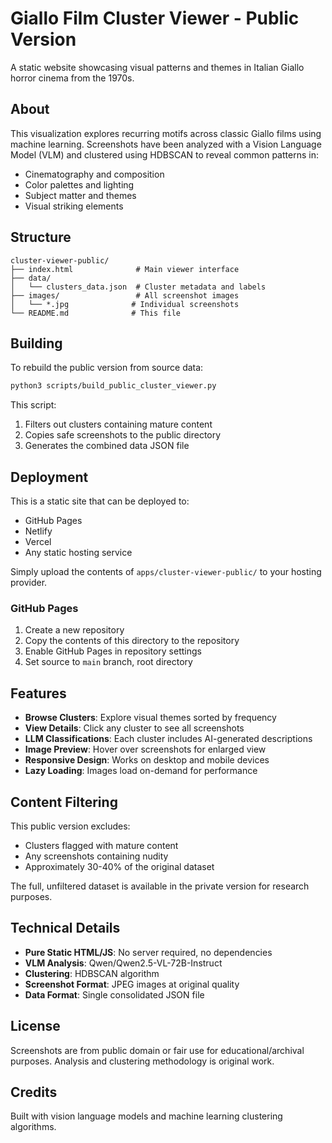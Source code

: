 # Giallo Film Cluster Viewer - Public Version

A static website showcasing visual patterns and themes in Italian Giallo horror cinema from the 1970s.

## About

This visualization explores recurring motifs across classic Giallo films using machine learning. Screenshots have been analyzed with a Vision Language Model (VLM) and clustered using HDBSCAN to reveal common patterns in:

- Cinematography and composition
- Color palettes and lighting
- Subject matter and themes
- Visual striking elements

## Structure

```
cluster-viewer-public/
├── index.html              # Main viewer interface
├── data/
│   └── clusters_data.json  # Cluster metadata and labels
├── images/                 # All screenshot images
│   └── *.jpg              # Individual screenshots
└── README.md              # This file
```

## Building

To rebuild the public version from source data:

```bash
python3 scripts/build_public_cluster_viewer.py
```

This script:
1. Filters out clusters containing mature content
2. Copies safe screenshots to the public directory
3. Generates the combined data JSON file

## Deployment

This is a static site that can be deployed to:
- GitHub Pages
- Netlify
- Vercel
- Any static hosting service

Simply upload the contents of `apps/cluster-viewer-public/` to your hosting provider.

### GitHub Pages

1. Create a new repository
2. Copy the contents of this directory to the repository
3. Enable GitHub Pages in repository settings
4. Set source to `main` branch, root directory

## Features

- **Browse Clusters**: Explore visual themes sorted by frequency
- **View Details**: Click any cluster to see all screenshots
- **LLM Classifications**: Each cluster includes AI-generated descriptions
- **Image Preview**: Hover over screenshots for enlarged view
- **Responsive Design**: Works on desktop and mobile devices
- **Lazy Loading**: Images load on-demand for performance

## Content Filtering

This public version excludes:
- Clusters flagged with mature content
- Any screenshots containing nudity
- Approximately 30-40% of the original dataset

The full, unfiltered dataset is available in the private version for research purposes.

## Technical Details

- **Pure Static HTML/JS**: No server required, no dependencies
- **VLM Analysis**: Qwen/Qwen2.5-VL-72B-Instruct
- **Clustering**: HDBSCAN algorithm
- **Screenshot Format**: JPEG images at original quality
- **Data Format**: Single consolidated JSON file

## License

Screenshots are from public domain or fair use for educational/archival purposes.
Analysis and clustering methodology is original work.

## Credits

Built with vision language models and machine learning clustering algorithms.
